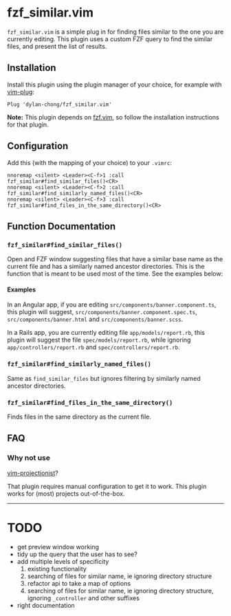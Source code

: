 # fzf_similar.vim

`fzf_similar.vim` is a simple plug in for finding files similar to the one you
are currently editing. This plugin uses a custom FZF query to find the similar
files, and present the list of results.

## Installation

Install this plugin using the plugin manager of your choice, for example with
[vim-plug](https://github.com/junegunn/vim-plug):

```vim
Plug 'dylan-chong/fzf_similar.vim'
```

**Note:** This plugin depends on
[fzf.vim](https://github.com/junegunn/fzf.vim#installation), so follow the
installation instructions for that plugin.

## Configuration

Add this (with the mapping of your choice) to your `.vimrc`:

```vim
nnoremap <silent> <Leader><C-f>1 :call fzf_similar#find_similar_files()<CR>
nnoremap <silent> <Leader><C-f>2 :call fzf_similar#find_similarly_named_files()<CR>
nnoremap <silent> <Leader><C-f>3 :call fzf_similar#find_files_in_the_same_directory()<CR>
```

## Function Documentation

### `fzf_similar#find_similar_files()`

Open and FZF window suggesting files that have a similar base name as the
current file and has a similarly named ancestor directories. This is the
function that is meant to be used most of the time. See the examples below:

#### Examples

In an Angular app, if you are editing `src/components/banner.component.ts`,
this plugin will suggest, `src/components/banner.component.spec.ts`,
`src/components/banner.html` and `src/components/banner.scss`.

In a Rails app, you are currently editing file `app/models/report.rb`, this
plugin will suggest the file `spec/models/report.rb`, while ignoring
`app/controllers/report.rb` and `spec/controllers/report.rb`.

### `fzf_similar#find_similarly_named_files()`

Same as `find_similar_files` but ignores filtering by similarly named ancestor
directories.

### `fzf_similar#find_files_in_the_same_directory()`

Finds files in the same directory as the current file.

## FAQ

### Why not use
[vim-projectionist](https://github.com/tpope/vim-projectionist)?

That plugin requires manual configuration to get it to work. This plugin works
for (most) projects out-of-the-box.

---

# TODO

- get preview window working
- tidy up the query that the user has to see?
- add multiple levels of specificity
    1. existing functionality
    1. searching of files for similar name, ie ignoring directory structure
    1. refactor api to take a map of options
    1. searching of files for similar name, ie ignoring directory structure,
       ignoring `_controller` and other suffixes
- right documentation
